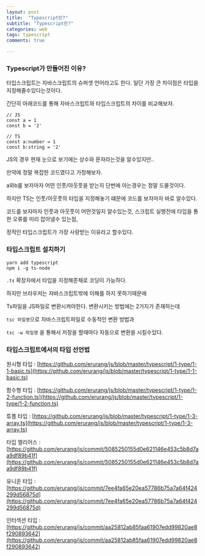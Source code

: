 ```yaml
---
layout: post
title:  "Typescript란?"
subtitle: "Typescript란?"
categories: web
tags: typescript
comments: true

---
```


### Typescript가 만들어진 이유?

타입스크립트는 자바스크립트의 슈퍼셋 언어라고도 한다. 
일단 가장 큰 차이점은 타입을 지정해줄수있다는것이다.

간단히 아래코드를 통해 자바스크립트와 타입스크립트의 차이를 비교해보자.

```
// JS
const a = 1
const b = '2'

// TS
const a:number = 1
const b:string = '2'
```

JS의 경우 현재 눈으로 보기에는 상수와 문자라는것을 알수있지만.. 

만약에 정말 복잡한 코드였다고 가정해보자.

a와b를 보자마자 어떤 인풋/아웃풋을 받는지 단번에 아는경우는 정말 드물것이다.

하지만 TS는 인풋/아웃풋의 타입을 지정해놓기 떄문에 코드를 보자마자 바로 알수있다.

코드를 보자마자 인풋과 아웃풋이 어떤것일지 알수있는것, 스크립트 실행전에 타입을 통한 오류를 미리 잡아낼수 있는점, 

정적인 타입스크립트가 가장 사랑받는 이유라고 할수있다.

### 타입스크립트 설치하기

```
yarn add typescript
npm i -g ts-node
```

`.ts` 확장자에서 타입을 지정해준채로 코딩이 가능하다. 

하지만 브라우저는 자바스크립트밖에 이해를 하지 못하기때문에 

Ts파일을 JS파일로 변환시켜야한다. 변환시키는 방법에는 2가지가 존재하는데

`tsc 파일명`으로 자바스크립트파일로 수동적인 변환 방법과

`tsc -w 파일명` 을 통해서 저장을 할때마다 자동으로 변환을 시킬수있다.

### 타입스크립트에서의 타입 선언법

원시형 타입 : [https://github.com/erurang/js/blob/master/typescript/1-type/1-1-basic.ts](https://github.com/erurang/js/blob/master/typescript/1-type/1-1-basic.ts)

함수형 타입 : [https://github.com/erurang/js/blob/master/typescript/1-type/1-2-function.ts](https://github.com/erurang/js/blob/master/typescript/1-type/1-2-function.ts)

튜플 타입 : [https://github.com/erurang/js/blob/master/typescript/1-type/1-3-array.ts](https://github.com/erurang/js/blob/master/typescript/1-type/1-3-array.ts)

타입 엘리어스 : [https://github.com/erurang/js/commit/5085250155d0e621146e453c5b8d7aa9df89b41f](https://github.com/erurang/js/commit/5085250155d0e621146e453c5b8d7aa9df89b41f)

유니온 타입 : [https://github.com/erurang/js/commit/7ee4fa65e20ea57786b75a7a64f424299d56875d](https://github.com/erurang/js/commit/7ee4fa65e20ea57786b75a7a64f424299d56875d)

인터섹션 타입 : [https://github.com/erurang/js/commit/aa25812ab85faa61907edd99820ae8f290893642](https://github.com/erurang/js/commit/aa25812ab85faa61907edd99820ae8f290893642)